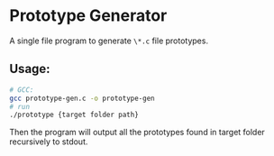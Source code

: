 # Prototype Generator

A single file program to generate `\*.c` file prototypes.

## Usage:
```sh
# GCC:
gcc prototype-gen.c -o prototype-gen
# run
./prototype {target folder path}
```
Then the program will output all the prototypes found in target folder recursively to stdout.
